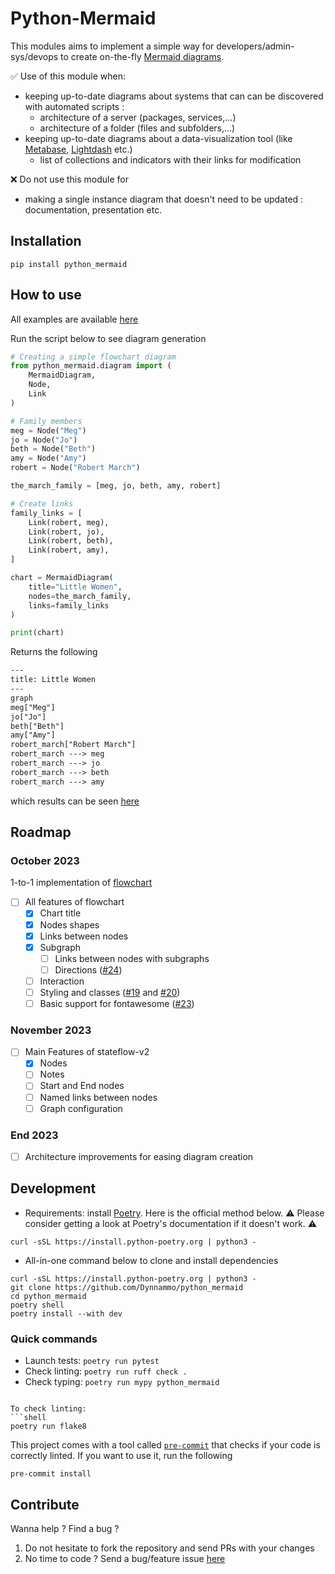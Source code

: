 # Python-Mermaid
This modules aims to implement a simple way for developers/admin-sys/devops to create on-the-fly [Mermaid diagrams](https://mermaid.js.org/).

✅ Use of this module when:
- keeping up-to-date diagrams about systems that can can be discovered with automated scripts :
    - architecture of a server (packages, services,...)
    - architecture of a folder (files and subfolders,...)
- keeping up-to-date diagrams about a data-visualization tool (like [Metabase](https://metabase.com), [Lightdash](https://lightdash.com) etc.)
    - list of collections and indicators with their links for modification


❌ Do not use this module for
- making a single instance diagram that doesn't need to be updated : documentation, presentation etc.

## Installation
```shell
pip install python_mermaid
```

## How to use
All examples are available [here](./examples)

Run the script below to see diagram generation
```py
# Creating a simple flowchart diagram
from python_mermaid.diagram import (
    MermaidDiagram,
    Node,
    Link
)

# Family members
meg = Node("Meg")
jo = Node("Jo")
beth = Node("Beth")
amy = Node("Amy")
robert = Node("Robert March")

the_march_family = [meg, jo, beth, amy, robert]

# Create links
family_links = [
    Link(robert, meg),
    Link(robert, jo),
    Link(robert, beth),
    Link(robert, amy),
]

chart = MermaidDiagram(
    title="Little Women",
    nodes=the_march_family,
    links=family_links
)

print(chart)
```

Returns the following
```txt
---
title: Little Women
---
graph 
meg["Meg"]
jo["Jo"]
beth["Beth"]
amy["Amy"]
robert_march["Robert March"]
robert_march ---> meg
robert_march ---> jo
robert_march ---> beth
robert_march ---> amy
```
which results can be seen [here](https://mermaid.live/edit#pako:eNptj8FOw0AMRH9l5XPzA3tAAnFC9AIHpOIKuYlJUmo72jqHqOq_46zEiZzGbzzS2DdorWPI0DQNqo9-4ZxeRw9NHyasqHXTF5qGhCrcfyLsuUc4op4t4MXqfGIfgp5CKpMsgY-yVCp24uJfQqVdU28V037Ff_sUjQ8pmrbss225a_mWH0fADoSL0NjFlzfUlBB8YGGEHGNH5QcB9R45mt3eF20he5l5B_PUkfPzSPG9QP6myzXcifRg9sf3X1ADb2E)

## Roadmap
### October 2023
1-to-1 implementation of [flowchart](https://mermaid.js.org/syntax/flowchart.html#flowcharts-basic-syntax)
- [ ] All features of flowchart
    - [x] Chart title
    - [x] Nodes shapes
    - [x] Links between nodes
    - [x] Subgraph
        - [ ] Links between nodes with subgraphs
        - [ ] Directions ([#24](https://github.com/Dynnammo/python_mermaid/issues/24))
    - [ ] Interaction
    - [ ] Styling and classes ([#19](https://github.com/Dynnammo/python_mermaid/issues/19) and [#20](https://github.com/Dynnammo/python_mermaid/issues/20))
    - [ ] Basic support for fontawesome ([#23](https://github.com/Dynnammo/python_mermaid/issues/23))

### November 2023
- [ ] Main Features of stateflow-v2
    - [x] Nodes
    - [ ] Notes
    - [ ] Start and End nodes
    - [ ] Named links between nodes
    - [ ] Graph configuration

### End 2023
- [ ] Architecture improvements for easing diagram creation
## Development
- Requirements: install [Poetry](https://python-poetry.org). Here is the official method below. ⚠️ Please consider getting a look at Poetry's documentation if it doesn't work. ⚠️
```shell
curl -sSL https://install.python-poetry.org | python3 -
```
- All-in-one command below to clone and install dependencies
```shell
curl -sSL https://install.python-poetry.org | python3 -
git clone https://github.com/Dynnammo/python_mermaid
cd python_mermaid
poetry shell
poetry install --with dev
```

### Quick commands
- Launch tests: `poetry run pytest`
- Check linting: `poetry run ruff check .`
- Check typing: `poetry run mypy python_mermaid`
```

To check linting:
```shell
poetry run flake8
```

This project comes with a tool called [`pre-commit`](https://pre-commit.com/) that checks if your code is correctly linted.
If you want to use it, run the following
```shell
pre-commit install
```

## Contribute
Wanna help ? Find a bug ?
1. Do not hesitate to fork the repository and send PRs with your changes
2. No time to code ? Send a bug/feature issue [here](https://github.com/Dynnammo/python_mermaid/issues/new/choose)